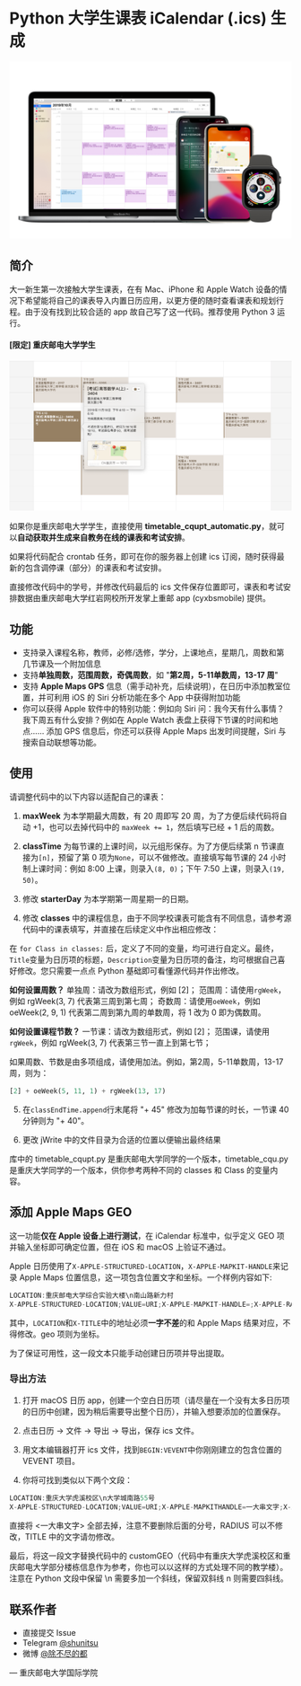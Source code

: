# Python 大学生课表 iCalendar (.ics) 生成

![效果图](render.jpg)

## 简介

大一新生第一次接触大学生课表，在有 Mac、iPhone 和 Apple Watch 设备的情况下希望能将自己的课表导入内置日历应用，以更方便的随时查看课表和规划行程。由于没有找到比较合适的 app 故自己写了这一代码。推荐使用 Python 3 运行。

#### [限定] 重庆邮电大学学生

![重庆邮电大学限定](cqupt_exclusive.png)

如果你是重庆邮电大学学生，直接使用 **timetable_cqupt_automatic.py**，就可以**自动获取并生成来自教务在线的课表和考试安排**。

如果将代码配合 crontab 任务，即可在你的服务器上创建 ics 订阅，随时获得最新的包含调停课（部分）的课表和考试安排。

直接修改代码中的学号，并修改代码最后的 ics 文件保存位置即可，课表和考试安排数据由重庆邮电大学红岩网校所开发掌上重邮 app (cyxbsmobile) 提供。

## 功能
* 支持录入课程名称，教师，必修/选修，学分，上课地点，星期几，周数和第几节课及一个附加信息
* 支持**单独周数，范围周数，奇偶周数**，如 "**第2周，5-11单数周，13-17 周**"
* 支持 **Apple Maps GPS** 信息（需手动补充，后续说明），在日历中添加教室位置，并可利用 iOS 的 Siri 分析功能在多个 App 中获得附加功能
* 你可以获得 Apple 软件中的特别功能：例如向 Siri 问：我今天有什么事情？我下周五有什么安排？例如在 Apple Watch 表盘上获得下节课的时间和地点…… 添加 GPS 信息后，你还可以获得 Apple Maps 出发时间提醒，Siri 与搜索自动联想等功能。

## 使用
请调整代码中的以下内容以适配自己的课表：

1. **maxWeek** 为本学期最大周数，有 20 周即写 20 周，为了方便后续代码将自动 +1，也可以去掉代码中的 `maxWeek += 1`，然后填写已经 + 1 后的周数。

2. **classTime** 为每节课的上课时间，以元组形保存。为了方便后续第 n 节课直接为`[n]`，预留了第 0 项为`None`，可以不做修改。直接填写每节课的 24 小时制上课时间：例如 8:00 上课，则录入`(8, 0)`；下午 7:50 上课，则录入`(19, 50)`。

3. 修改 **starterDay** 为本学期第一周星期一的日期。

4. 修改 **classes** 中的课程信息，由于不同学校课表可能含有不同信息，请参考源代码中的课表填写，并直接在后续定义中作出相应修改：

  在 `for Class in classes:` 后，定义了不同的变量，均可进行自定义。最终，`Title`变量为日历项的标题，`Description`变量为日历项的备注，均可根据自己喜好修改。您只需要一点点 Python 基础即可看懂源代码并作出修改。

  **如何设置周数？**
  单独周：请改为数组形式，例如 [2]；
  范围周：请使用`rgWeek`，例如 rgWeek(3, 7) 代表第三周到第七周；
  奇数周：请使用`oeWeek`，例如 oeWeek(2, 9, 1) 代表第二周到第九周的单数周，将 1 改为 0 即为偶数周。

  **如何设置课程节数？**
  一节课：请改为数组形式，例如 [2]；
  范围课，请使用`rgWeek`，例如 rgWeek(3, 7) 代表第三节一直上到第七节；

  如果周数、节数是由多项组成，请使用加法。例如，第2周，5-11单数周，13-17 周，则为：
```python
[2] + oeWeek(5, 11, 1) + rgWeek(13, 17)
```

5. 在`classEndTime.append`行末尾将 "+ 45" 修改为加每节课的时长，一节课 40 分钟则为 "+ 40"。

6. 更改 jWrite 中的文件目录为合适的位置以便输出最终结果

库中的 timetable_cqupt.py 是重庆邮电大学同学的一个版本，timetable_cqu.py 是重庆大学同学的一个版本，供你参考两种不同的 classes 和 Class 的变量内容。

## 添加 Apple Maps GEO

这一功能**仅在 Apple 设备上进行测试**，在 iCalendar 标准中，似乎定义 GEO 项并输入坐标即可确定位置，但在 iOS 和 macOS 上验证不通过。

Apple 日历使用了`X-APPLE-STRUCTURED-LOCATION`，`X-APPLE-MAPKIT-HANDLE`来记录 Apple Maps 位置信息，这一项包含位置文字和坐标。一个样例内容如下:

```c++
LOCATION:重庆邮电大学综合实验大楼\n南山路新力村
X-APPLE-STRUCTURED-LOCATION;VALUE=URI;X-APPLE-MAPKIT-HANDLE=;X-APPLE-RADIUS=500;X-TITLE=重庆邮电大学综合实验大楼\\n南山路新力村:geo:29.524289,106.605595
```

其中，`LOCATION`和`X-TITLE`中的地址必须**一字不差**的和 Apple Maps 结果对应，不得修改。geo 项则为坐标。

为了保证可用性，这一段文本只能手动创建日历项并导出提取。

### 导出方法

1. 打开 macOS 日历 app，创建一个空白日历项（请尽量在一个没有太多日历项的日历中创建，因为稍后需要导出整个日历），并输入想要添加的位置保存。

2. 点击日历 -> 文件 -> 导出 -> 导出，保存 ics 文件。

3. 用文本编辑器打开 ics 文件，找到`BEGIN:VEVENT`中你刚刚建立的包含位置的 VEVENT 项目。

4. 你将可找到类似以下两个文段：

```c++
LOCATION:重庆大学虎溪校区\n大学城南路55号    
X-APPLE-STRUCTURED-LOCATION;VALUE=URI;X-APPLE-MAPKITHANDLE=一大串文字;X-APPLE-RADIUS=925.4324489259043;X-TITLE=重庆大学虎溪校区\\n大学城南路5号:geo:29.592566,106.299150
```

直接将 <一大串文字> 全部去掉，注意不要删除后面的分号，RADIUS 可以不修改，TITLE 中的文字请勿修改。

最后，将这一段文字替换代码中的 customGEO（代码中有重庆大学虎溪校区和重庆邮电大学部分楼栋信息作为参考，你也可以以这样的方式处理不同的教学楼）。注意在 Python 文段中保留 \n 需要多加一个斜线，保留双斜线 n 则需要四斜线。

## 联系作者
* 直接提交 Issue
* Telegram [@shunitsu](http://t.me/shunitsu "@shunitsu")
* 微博 [@除不尽的都](http://weibo.com/u/3566216663 "@除不尽的都")

— 重庆邮电大学国际学院

